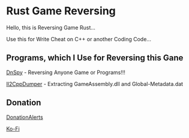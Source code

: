 # Rust Game Reversing
Hello, this is Reversing Game Rust... 

Use this for Write Cheat on C++ or another Coding Code...

## Programs, which I Use for Reversing this Gane

[DnSpy](https://github.com/dnSpy/dnSpy) - Reversing Anyone Game or Programs!!!

[Il2CppDumper](https://github.com/Perfare/Il2CppDumper) - Extracting GameAssembly.dll and Global-Metadata.dat 

## Donation 

[DonationAlerts](https://www.donationalerts.com/r/glebyoutuber)

[Ko-Fi](https://ko-fi.com/glebyoutube)
